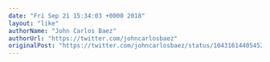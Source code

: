 ```yaml
---
date: "Fri Sep 21 15:34:03 +0000 2018"
layout: "like"
authorName: "John Carlos Baez"
authorUrl: "https://twitter.com/johncarlosbaez"
originalPost: "https://twitter.com/johncarlosbaez/status/1043161440545267713"
---
```

